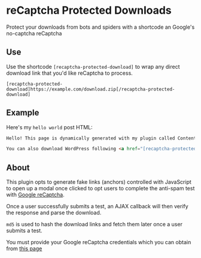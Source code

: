 # reCaptcha Protected Downloads

Protect your downloads from bots and spiders with a shortcode an Google's no-captcha reCaptcha

## Use

Use the shortcode `[recaptcha-protected-download]` to wrap any direct download link that you'd like reCaptcha to process.

`[recaptcha-protected-download]https://example.com/download.zip[/recaptcha-protected-download]`

## Example

Here's my `hello world` post HTML:

```html
Hello! This page is dynamically generated with my plugin called Content Generator which you can download from <a href="[recaptcha-protected-download]https://my-cdn.tld/static/content-generator.zip[/recaptcha-protected-download]">here</a>.

You can also download WordPress following <a href="[recaptcha-protected-download]https://wordpress.org/latest.zip[/recaptcha-protected-download]">this URL</a>
```

## About

This plugin opts to generate fake links (anchors) controlled with JavaScript to open up a modal once clicked to opt users to complete the anti-spam test with <a href="https://github.com/google/recaptcha/">Google reCaptcha</a>.

Once a user successfully submits a test, an AJAX callback will then verify the response and parse the download.

`md5` is used to hash the download links and fetch them later once a user submits a test.

You must provide your Google reCaptcha credentials which you can obtain from <a href="https://google.com/recaptcha/admin">this page</a>